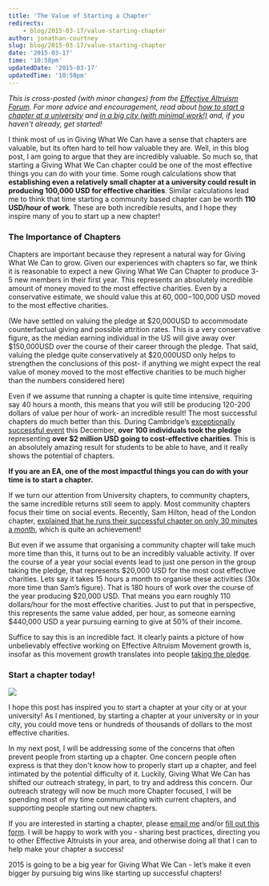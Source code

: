 ```yaml
---
title: 'The Value of Starting a Chapter'
redirects:
    - blog/2015-03-17/value-starting-chapter
author: jonathan-courtney
slug: blog/2015-03-17/value-starting-chapter
date: '2015-03-17'
time: '10:58pm'
updatedDate: '2015-03-17'
updatedTime: '10:58pm'
---
```

_This is cross-posted (with minor changes) from the [Effective Altruism Forum](http://www.effective-altruism.com/ea/fa/the_value_of_starting_a_giving_what_we_canea/). For more advice and encouragement, read about [how to start a chapter at a university](https://www.givingwhatwecan.org/blog/2015-02-20/why-havent-you-set-chapter-yet) and [in a big city (with minimal work!)](https://www.givingwhatwecan.org/blog/2015-03-05/how-i-organise-growing-chapter-in-big-city-in-less-30-minutes-month) and, if you haven't already, get started!_

I think most of us in Giving What We Can have a sense that chapters are valuable, but its often hard to tell how valuable they are. Well, in this blog post, I am going to argue that they are incredibly valuable. So much so, that starting a Giving What We Can chapter could be one of the most effective things you can do with your time. Some rough calculations show that **establishing even a relatively small chapter at a university could result in producing 100,000 USD for effective charities**. Similar calculations lead me to think that time starting a community based chapter can be worth **110 USD/hour of work**. These are both incredible results, and I hope they inspire many of you to start up a new chapter!

### The Importance of Chapters

Chapters are important because they represent a natural way for Giving What We Can to grow. Given our experiences with chapters so far, we think it is reasonable to expect a new Giving What We Can Chapter to produce 3-5 new members in their first year. This represents an absolutely incredible amount of money moved to the most effective charities. Even by a conservative estimate, we should value this at $60,000-$100,000 USD moved to the most effective charities.

(We have settled on valuing the pledge at $20,000USD to accommodate counterfactual giving and possible attrition rates. This is a very conservative figure, as the median earning individual in the US will give away over $150,000USD over the course of their career through the pledge. That said, valuing the pledge quite conservatively at $20,000USD only helps to strengthen the conclusions of this post- if anything we might expect the real value of money moved to the most effective charities to be much higher than the numbers considered here)

Even if we assume that running a chapter is quite time intensive, requiring say 40 hours a month, this means that you will still be producing 120-200 dollars of value per hour of work- an incredible result! The most successful chapters do much better than this. During Cambridge’s [exceptionally successful event](http://www.thesundaytimes.co.uk/sto/news/uk_news/Society/article1503068.ece) this December, **over 100 individuals took the pledge** representing **over $2 million USD going to cost-effective charities**. This is an absolutely amazing result for students to be able to have, and it really shows the potential of chapters.

**If you are an EA, one of the most impactful things you can do with your time is to start a chapter.**

If we turn our attention from University chapters, to community chapters, the same incredible returns still seem to apply. Most community chapters focus their time on social events. Recently, Sam Hilton, head of the London chapter, [explained that he runs their successful chapter on only 30 minutes a month](https://www.givingwhatwecan.org/blog/2015-03-05/how-i-organise-growing-chapter-in-big-city-in-less-30-minutes-month), which is quite an achievement!

But even if we assume that organising a community chapter will take much more time than this, it turns out to be an incredibly valuable activity. If over the course of a year your social events lead to just one person in the group taking the pledge, that represents $20,000 USD for the most cost effective charities. Lets say it takes 15 hours a month to organise these activities (30x more time than Sam’s figure). That is 180 hours of work over the course of the year producing $20,000 USD. That means you earn roughly 110 dollars/hour for the most effective charities. Just to put that in perspective, this represents the same value added, per hour, as someone earning $440,000 USD a year pursuing earning to give at 50% of their income.

Suffice to say this is an incredible fact. It clearly paints a picture of how unbelievably effective working on Effective Altruism Movement growth is, insofar as this movement growth translates into people [taking the pledge](https://www.givingwhatwecan.org/get-involved/become-member).

### Start a chapter today!

![](/images/uploads/wa.jpg)

I hope this post has inspired you to start a chapter at your city or at your university! As I mentioned, by starting a chapter at your university or in your city, you could move tens or hundreds of thousands of dollars to the most effective charities.

In my next post, I will be addressing some of the concerns that often prevent people from starting up a chapter. One concern people often express is that they don't know how to properly start up a chapter, and feel intimated by the potential difficulty of it. Luckily, Giving What We Can has shifted our outreach strategy, in part, to try and address this concern. Our outreach strategy will now be much more Chapter focused, I will be spending most of my time communicating with current chapters, and supporting people starting out new chapters.

If you are interested in starting a chapter, please [email me](mailto:jonathan.courtney@givingwhatwecan.org) and/or [fill out this form](https://docs.google.com/forms/d/1czOhTygsmprIaMN0CLS7jd5NVuTMlWmo8PbHnrf9I4E/viewform?usp=send_form). I will be happy to work with you - sharing best practices, directing you to other Effective Altruists in your area, and otherwise doing all that I can to help make your chapter a success!

2015 is going to be a big year for Giving What We Can - let’s make it even bigger by pursuing big wins like starting up successful chapters!